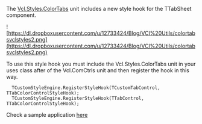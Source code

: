 The <a href='http://code.google.com/p/vcl-styles-utils/source/browse/trunk/Common/Vcl.Styles.ColorTabs.pas'>Vcl.Styles.ColorTabs</a> unit includes a new style hook for the TTabSheet component.

![https://dl.dropboxusercontent.com/u/12733424/Blog/VCl%20Utils/colortabsvclstyles2.png](https://dl.dropboxusercontent.com/u/12733424/Blog/VCl%20Utils/colortabsvclstyles2.png)

To use this style hook you must include the Vcl.Styles.ColorTabs unit in your uses class after of the Vcl.ComCtrls unit and then register the hook in this way.


```
  TCustomStyleEngine.RegisterStyleHook(TCustomTabControl, TTabColorControlStyleHook);
  TCustomStyleEngine.RegisterStyleHook(TTabControl, TTabColorControlStyleHook);
```

Check a sample application [here](https://code.google.com/p/vcl-styles-utils/source/browse/#svn%2Ftrunk%2FVcl%20Styles%20Color%20Tabs%20(Demo%20App))